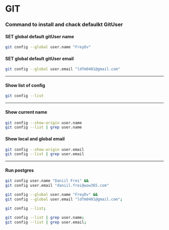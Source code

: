 # GIT

### Command to install and chack defaulkt GitUser

#### SET global default gitUser name
```bash
git config --global user.name "FreyDv"
```
#### SET global default gitUser email
```bash
git config --global user.email "ldfm0401@gmail.com"
```
--- 
#### Show list of config 
```bash
git config --list
```
---
#### Show current name 
```bash
git config --show-origin user.name
git config --list | grep user.name
```
#### Show local and global email
```bash
git config --show-origin user.email
git config --list | grep user.email
```
---
#### Run postgres
```bash
git config user.name "Daniil Frei" &&
git config user.email "daniil.frei@wow365.com"

git config --global user.name "FreyDv" && 
git config --global user.email "ldfm0401@gmail.com";

git config --list;

git config --list | grep user.name;
git config --list | grep user.email;
```
